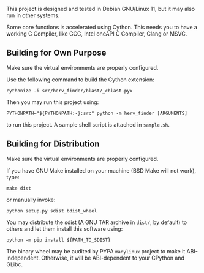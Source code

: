 


This project is designed and tested in Debian GNU/Linux 11, but it may also run in other systems.

Some core functions is accelerated using Cython. This needs you to have a working C Compiler, like GCC, Intel oneAPI C Compiler, Clang or MSVC.

## Building for Own Purpose

Make sure the virtual environments are properly configured.

Use the following command to build the Cython extension:

```shell
cythonize -i src/herv_finder/blast/_cblast.pyx
```

Then you may run this project using:

```shell
PYTHONPATH="${PYTHONPATH:-}:src" python -m herv_finder [ARGUMENTS]
```

to run this project. A sample shell script is attached in `sample.sh`.

## Building for Distribution

Make sure the virtual environments are properly configured.

If you have GNU Make installed on your machine (BSD Make will not work), type:

```shell
make dist
```

or manually invoke:

```shell
python setup.py sdist bdist_wheel
```

You may distribute the sdist (A GNU TAR archive in `dist/`, by default) to others and let them install this software using:

```shell
python -m pip install ${PATH_TO_SDIST}
```

The binary wheel may be audited by PYPA `manylinux` project to make it ABI-independent. Otherwise, it will be ABI-dependent to your CPython and GLibc.

